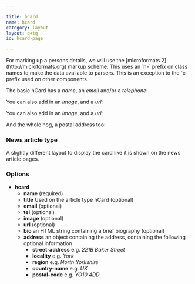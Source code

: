```yaml
---

title: hCard
name: hcard
category: layout
layout: q+tq
id: hcard-page

---
```


<div class="lead"><p>For marking up a persons details, we will use the [microformats 2](http://microformats.org) markup scheme. This uses an `h-` prefix on class names to make the data available to parsers. This is an exception to the `c-` prefix used on other components.</p></div>

The basic hCard has a _name_, an _email_ and/or a _telephone_:

<script>
component("hcard", {
  "name": "Chris Marsh",
  "email": "chris.marsh@york.ac.uk",
  "telephone": "+44 (0)1904 324107"
});
</script>

You can also add in an _image_, and a _url_:

<script>
component("hcard", {
  "name": "Chris Marsh",
  "email": "chris.marsh@york.ac.uk",
  "telephone": "+44 (0)1904 324107",
  "image": "/media/chris.jpg",
  "url": "http://www-users.york.ac.uk/~cm1438/"
});
</script>

You can also add in an _image_, and a _url_:

<script>
component("hcard", {
  "name": "Chris Marsh",
  "email": "chris.marsh@york.ac.uk",
  "telephone": "+44 (0)1904 324107",
  "image": "/media/chris.jpg",
  "url": "http://www-users.york.ac.uk/~cm1438/",
  "bio": "<p>Chris is a front-end developer at the University of York. He's been developing websites for over ten years and started working at the university in early 2015.</p>"
});
</script>

And the whole hog, a postal address too:

<script>
component("hcard", {
  "name": "Chris Marsh",
  "email": "chris.marsh@york.ac.uk",
  "image": "/media/chris.jpg",
  "url": "http://www-users.york.ac.uk/~cm1438/",
  "bio": "<p>Chris is a front-end developer at the University of York. He's been developing websites for over ten years and started working at the university in early 2015.</p>",
  "address": {
    "street-address": "Heslington Hall",
    "locality": "York",
    "postal-code": "YO10 4DD"
  }
});
</script>

### News article type

A slightly different layout to display the card like it is shown on the news article pages.

<script>
component("hcard-article", {
  "title": "Featured researcher",
  "name": "Chris Marsh",
  "image": "/media/chris.jpg",
  "email": "chris.marsh@york.ac.uk",
  "url": "http://www-users.york.ac.uk/~cm1438/",
  "bio": "<p>Chris is a front-end developer at the University of York. He's been developing websites for over ten years and started working at the university in early 2015.</p>"
});
</script>

### Options

* **hcard**
  * **name** (required)
  * **title** Used on the article type hCard (optional)
  * **email** (optional)
  * **tel** (optional)
  * **image** (optional)
  * **url** (optional)
  * **bio** an HTML string containing a brief biography (optional)
  * **address** an object containing the address, containing the following optional information
    * **street-address** e.g. _221B Baker Street_
    * **locality** e.g. _York_
    * **region** e.g. _North Yorkshire_
    * **country-name** e.g. _UK_
    * **postal-code** e.g. _YO10 4DD_
